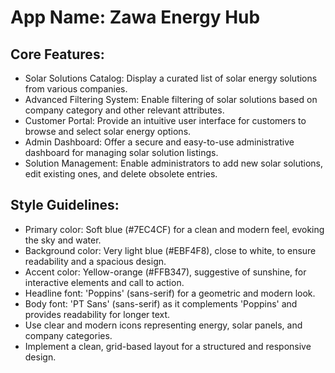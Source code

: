 # **App Name**: Zawa Energy Hub

## Core Features:

- Solar Solutions Catalog: Display a curated list of solar energy solutions from various companies.
- Advanced Filtering System: Enable filtering of solar solutions based on company category and other relevant attributes.
- Customer Portal: Provide an intuitive user interface for customers to browse and select solar energy options.
- Admin Dashboard: Offer a secure and easy-to-use administrative dashboard for managing solar solution listings.
- Solution Management: Enable administrators to add new solar solutions, edit existing ones, and delete obsolete entries.

## Style Guidelines:

- Primary color: Soft blue (#7EC4CF) for a clean and modern feel, evoking the sky and water.
- Background color: Very light blue (#EBF4F8), close to white, to ensure readability and a spacious design.
- Accent color: Yellow-orange (#FFB347), suggestive of sunshine, for interactive elements and call to action.
- Headline font: 'Poppins' (sans-serif) for a geometric and modern look.
- Body font: 'PT Sans' (sans-serif) as it complements 'Poppins' and provides readability for longer text.
- Use clear and modern icons representing energy, solar panels, and company categories.
- Implement a clean, grid-based layout for a structured and responsive design.